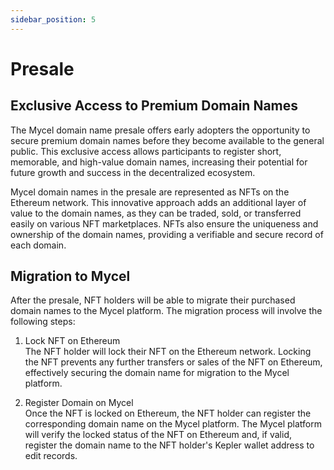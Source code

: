 ```yaml
---
sidebar_position: 5
---
```


# Presale

## Exclusive Access to Premium Domain Names

The Mycel domain name presale offers early adopters the opportunity to secure premium domain names before they become available to the general public. This exclusive access allows participants to register short, memorable, and high-value domain names, increasing their potential for future growth and success in the decentralized ecosystem.

Mycel domain names in the presale are represented as NFTs on the Ethereum network. This innovative approach adds an additional layer of value to the domain names, as they can be traded, sold, or transferred easily on various NFT marketplaces. NFTs also ensure the uniqueness and ownership of the domain names, providing a verifiable and secure record of each domain.

<!-- ## Price

| Charactors | Price (USDC) |
| ---------- | ------------ |
| 1          | 30300        |
| 2          | 3030         |
| 3          | 303          |
| 4          | 30.3         |
| 5 or more  | 3.03         | -->

## Migration to Mycel

After the presale, NFT holders will be able to migrate their purchased domain names to the Mycel platform. The migration process will involve the following steps:

1. Lock NFT on Ethereum  
   The NFT holder will lock their NFT on the Ethereum network. Locking the NFT prevents any further transfers or sales of the NFT on Ethereum, effectively securing the domain name for migration to the Mycel platform.

2. Register Domain on Mycel  
   Once the NFT is locked on Ethereum, the NFT holder can register the corresponding domain name on the Mycel platform.
   The Mycel platform will verify the locked status of the NFT on Ethereum and, if valid, register the domain name to the NFT holder's Kepler wallet address to edit records.
